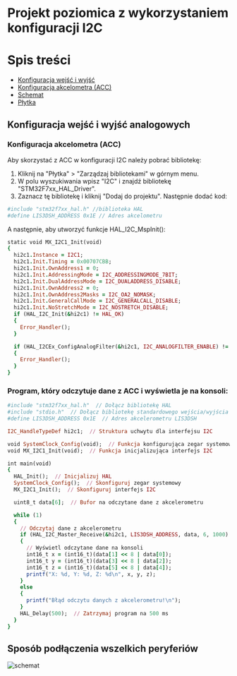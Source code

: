 # Projekt poziomica z wykorzystaniem konfiguracji I2C


# Spis treści
* [Konfiguracja wejść i wyjść](https://github.com/K4R4B1N/HulajkaElo/blob/main/docs/Analog%20output.pdf)
* [Konfiguracja akcelometra (ACC)](https://github.com/K4R4B1N/HulajkaElo/blob/main/docs/ACC_I2C.jpg)
* [Schemat](https://github.com/K4R4B1N/HulajkaElo/blob/main/images/schemat.png) 
* [Płytka](https://github.com/K4R4B1N/HulajkaElo/blob/main/images/plytka.png)


## Konfiguracja wejść i wyjść analogowych

### Konfiguracja akcelometra (ACC)

 Aby skorzystać z ACC w konfiguracji I2C należy pobrać bibliotekę:
 
 1. Kliknij na "Płytka" > "Zarządzaj bibliotekami" w górnym menu.
 2. W polu wyszukiwania wpisz "I2C" i znajdź bibliotekę "STM32F7xx_HAL_Driver".
 3. Zaznacz tę bibliotekę i kliknij "Dodaj do projektu".
 Następnie dodać kod:
```ruby
#include "stm32f7xx_hal.h" //biblioteka HAL
#define LIS3DSH_ADDRESS 0x1E // Adres akcelometru
```
 A następnie, aby utworzyć funkcje HAL_I2C_MspInit(): 
```ruby
static void MX_I2C1_Init(void)
{
  hi2c1.Instance = I2C1;
  hi2c1.Init.Timing = 0x00707CBB;
  hi2c1.Init.OwnAddress1 = 0;
  hi2c1.Init.AddressingMode = I2C_ADDRESSINGMODE_7BIT;
  hi2c1.Init.DualAddressMode = I2C_DUALADDRESS_DISABLE;
  hi2c1.Init.OwnAddress2 = 0;
  hi2c1.Init.OwnAddress2Masks = I2C_OA2_NOMASK;
  hi2c1.Init.GeneralCallMode = I2C_GENERALCALL_DISABLE;
  hi2c1.Init.NoStretchMode = I2C_NOSTRETCH_DISABLE;
  if (HAL_I2C_Init(&hi2c1) != HAL_OK)
  {
    Error_Handler();
  }

  if (HAL_I2CEx_ConfigAnalogFilter(&hi2c1, I2C_ANALOGFILTER_ENABLE) != HAL_OK)
  {
    Error_Handler();
  }
}
```

### Program, który odczytuje dane z ACC i wyświetla je na konsoli:
```ruby
#include "stm32f7xx_hal.h"  // Dołącz bibliotekę HAL
#include "stdio.h"  // Dołącz bibliotekę standardowego wejścia/wyjścia
#define LIS3DSH_ADDRESS 0x1E  // Adres akcelerometru LIS3DSH

I2C_HandleTypeDef hi2c1;  // Struktura uchwytu dla interfejsu I2C

void SystemClock_Config(void);  // Funkcja konfigurująca zegar systemowy
void MX_I2C1_Init(void);  // Funkcja inicjalizująca interfejs I2C

int main(void)
{
  HAL_Init();  // Inicjalizuj HAL
  SystemClock_Config();  // Skonfiguruj zegar systemowy
  MX_I2C1_Init();  // Skonfiguruj interfejs I2C

  uint8_t data[6];  // Bufor na odczytane dane z akcelerometru

  while (1)
  {
    // Odczytaj dane z akcelerometru
    if (HAL_I2C_Master_Receive(&hi2c1, LIS3DSH_ADDRESS, data, 6, 1000) == HAL_OK)
    {
      // Wyświetl odczytane dane na konsoli
      int16_t x = (int16_t)(data[1] << 8 | data[0]);
      int16_t y = (int16_t)(data[3] << 8 | data[2]);
      int16_t z = (int16_t)(data[5] << 8 | data[4]);
      printf("X: %d, Y: %d, Z: %d\n", x, y, z);
    }
    else
    {
      printf("Błąd odczytu danych z akcelerometru!\n");
    }
    HAL_Delay(500);  // Zatrzymaj program na 500 ms
  }
}
```

## Sposób podłączenia wszelkich peryferiów
![schemat](https://user-images.githubusercontent.com/95858259/218488497-f833fbca-4484-4152-b859-508687c27f4f.png)



